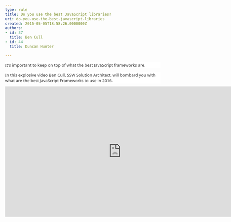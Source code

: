 ```yaml
---
type: rule
title: Do you use the best JavaScript libraries?
uri: do-you-use-the-best-javascript-libraries
created: 2015-05-05T18:58:26.0000000Z
authors:
- id: 37
  title: Ben Cull
- id: 44
  title: Duncan Hunter

---
```




<span class='intro'> 

<p class="p1" style="background&#58;white;margin-bottom&#58;7.5pt;"><span style="color&#58;#333333;font-family&#58;&quot;segoe ui&quot;, sans-serif;font-size&#58;10pt;">It's
important to keep on top of what the best JavaScript frameworks are.&#160;</span></p><p class="p1" style="background&#58;white;margin-bottom&#58;7.5pt;"><span style="color&#58;#333333;font-family&#58;&quot;segoe ui&quot;, sans-serif;font-size&#58;10pt;">In
this explosive video Ben Cull, SSW Solution Architect, will bombard you with
what are the best JavaScript Frameworks to use in 2016.</span></p> </span>

<div class="ms-rtestate-read ms-rte-embedcode ms-rte-embedil ms-rtestate-notify"><iframe width="750" height="422" src="https&#58;//www.youtube.com/embed/Mf3wEJHAMXw" frameborder="0"></iframe>&#160;</div><p>​<br>&#160;</p>


